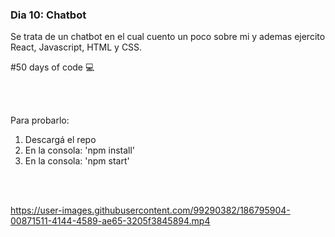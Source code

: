 ### Dia 10: Chatbot

Se trata de un chatbot en el cual cuento un poco sobre mi y ademas ejercito React, Javascript, HTML y CSS.


#50 days of code 💻

<br></br>


Para probarlo:
1. Descargá el repo
2. En la consola: 'npm install'
3. En la consola: 'npm start'

<br></br>

https://user-images.githubusercontent.com/99290382/186795904-00871511-4144-4589-ae65-3205f3845894.mp4

